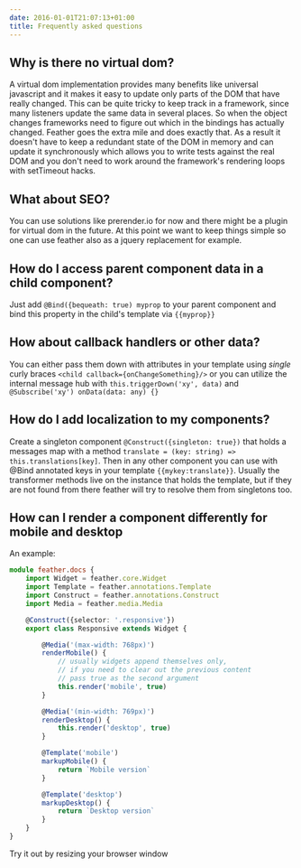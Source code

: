```yaml
---
date: 2016-01-01T21:07:13+01:00
title: Frequently asked questions
---
```

## Why is there no virtual dom?

A virtual dom implementation provides many benefits like universal javascript
and it makes it easy to update only parts of the DOM that have really changed.
This can be quite tricky to keep track in a framework, since many listeners 
update the same data in several places. So when the object changes frameworks
need to figure out which in the bindings has actually changed. Feather goes
the extra mile and does exactly that. As a result it doesn't have to keep a
redundant state of the DOM in memory and can update it synchronously which
allows you to write tests against the real DOM and you don't need to work 
around the framework's rendering loops with setTimeout hacks.

## What about SEO?

You can use solutions like prerender.io for now and there might be a plugin
for virtual dom in the future. At this point we want to keep things simple
so one can use feather also as a jquery replacement for example.

## How do I access parent component data in a child component?

Just add ```@Bind({bequeath: true) myprop``` to your parent component and bind 
this property in the child's template via ```{{myprop}}```

## How about callback handlers or other data?

You can either pass them down with attributes in your template using *single*
curly braces ```<child callback={onChangeSomething}/>``` or you can utilize
the internal message hub with ```this.triggerDown('xy', data)``` and 
```@Subscribe('xy') onData(data: any) {}```

## How do I add localization to my components?

Create a singleton component ```@Construct({singleton: true})``` that holds a 
messages map with a method ```translate = (key: string) => this.translations[key]```.
Then in any other component you can use with @Bind annotated keys in your template 
```{{mykey:translate}}```. Usually the transformer methods live on the instance
that holds the template, but if they are not found from there feather will try
to resolve them from singletons too.

## How can I render a component differently for mobile and desktop

An example: 

```typescript
module feather.docs {
    import Widget = feather.core.Widget
    import Template = feather.annotations.Template
    import Construct = feather.annotations.Construct
    import Media = feather.media.Media

    @Construct({selector: '.responsive'})
    export class Responsive extends Widget {

        @Media('(max-width: 768px)')
        renderMobile() {
            // usually widgets append themselves only, 
            // if you need to clear out the previous content
            // pass true as the second argument
            this.render('mobile', true) 
        }

        @Media('(min-width: 769px)')
        renderDesktop() {
            this.render('desktop', true)
        }

        @Template('mobile')
        markupMobile() {
            return `Mobile version`
        }

        @Template('desktop')
        markupDesktop() {
            return `Desktop version`
        }
    }
}
```
Try it out by resizing your browser window

<div class="responsive demo"></div>


